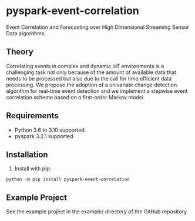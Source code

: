 # pyspark-event-correlation

Event Correlation and Forecasting over High Dimensional Streaming Sensor Data algorithms

## Theory
Correlating events in complex and dynamic IoT environments is a challenging task not only because of the amount of available data that needs to be processed but also due to the call for time efficient data processing. We propose the adoption of a univariate change detection algorithm for real-time event detection and we implement a stepwise event correlation scheme based on a first-order Markov model.


## Requirements
* Python 3.6 to 3.10 supported.
* pyspark 3.2.1 supported.


## Installation
1. Install with pip:
```
python -m pip install pyspark-event-correlation
```


## Example Project
See the example project in the example/ directory of the GitHub repository.

